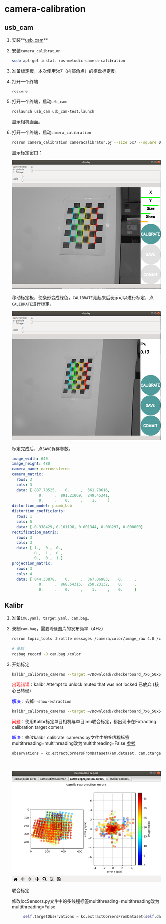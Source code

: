 # camera-calibration

## usb_cam

1. 安装**[usb_cam](https://github.com/ros-drivers/usb_cam)**

2. 安装`camera_calibration`

   ```bash
   sudo apt-get install ros-melodic-camera-calibration
   ```

   

3. 准备标定板，本次使用5x7（内部角点）的棋盘标定板。

4. 打开一个终端

   ```bash
   roscore
   ```

5. 打开一个终端，启动`usb_cam`

   ```bash
   roslaunch usb_cam usb_cam-test.launch
   ```

   显示相机画面。

   

6. 打开一个终端，启动`camera_calibration`

   ```bash
   rosrun camera_calibration cameracalibrator.py --size 5x7 --square 0.03 image:=/usb_cam/image_raw camera:=/head_camera --no-service-check
   ```

   显示标定窗口：

   ![contents](./pictures/camera_calibration1.png)

   

   移动标定板，使条形变成绿色，`CALIBRATE`亮起来后表示可以进行标定，点`CALIBRATE`进行标定，

   ![标定窗口](./pictures/camera_calibration2.png)

   

   标定完成后，点`SAVE`保存参数。

   

   ```yaml
   image_width: 640
   image_height: 480
   camera_name: narrow_stereo
   camera_matrix:
     rows: 3
     cols: 3
     data: [ 887.70525,    0.     ,  361.78616,
               0.     ,  891.21069,  249.45341,
               0.     ,    0.     ,    1.     ]
   distortion_model: plumb_bob
   distortion_coefficients:
     rows: 1
     cols: 5
     data: [-0.338429, 0.161198, 0.001344, 0.003297, 0.000000]
   rectification_matrix:
     rows: 3
     cols: 3
     data: [ 1.,  0.,  0.,
             0.,  1.,  0.,
             0.,  0.,  1.]
   projection_matrix:
     rows: 3
     cols: 4
     data: [ 844.30878,    0.     ,  367.06983,    0.     ,
               0.     ,  868.54315,  250.23132,    0.     ,
               0.     ,    0.     ,    1.     ,    0.     ]
   ```




## Kalibr

1. 准备`imu.yaml`，`target.yaml`，`cam.bag`。

2. 录制`cam.bag`，需要降低图片的发布频率（4Hz）

   ```bash
   rosrun topic_tools throttle messages /camera/color/image_raw 4.0 /color
   
   # 录制
   rosbag record -O cam.bag /color
   ```

3. 开始标定

   ```bash
   kalibr_calibrate_cameras --target ~/Downloads/checkerboard_7x6_50x50cm.yaml --bag ~/kalibr/camd435i.bag --bag-from-to 26 100 --models pinhole-radtan --topics /color --show-extraction
   ```

   <font color=Red>出现错误</font>：kalibr Attempt to unlock mutex that was not locked 已放弃 (核心已转储)

   <font color=Blue>解决</font>：去掉`--show-extraction`

   ```bash
   kalibr_calibrate_cameras --target ~/Downloads/checkerboard_7x6_50x50cm.yaml --bag ~/kalibr/camd435i.bag --bag-from-to 26 100 --models pinhole-radtan --topics /color
   ```

   <font color=red>问题</font>：使用Kalibr标定单目相机与单目imu联合标定，都出现卡在Extracting calibration target corners
   
   <font color=blue>解决</font>：修改kalibr_calibrate_cameras.py文件中的多线程标签multithreading=multithreading改为multithreading=False [参考](https://blog.csdn.net/u010590316/article/details/89297324)
   
   ```python
   observations = kc.extractCornersFromDataset(cam.dataset, cam.ctarget.detector,
                                                                                     multithreading=False, clearImages=False,
                                                                                     noTransformation=True)
   ```
   
   ![result](./pictures/kalibr_cam_calibration.png)
   
   
   
   联合标定
   
   修改IccSensors.py文件中的多线程标签multithreading=multithreading改为multithreading=False
   
   ```python
        self.targetObservations = kc.extractCornersFromDataset(self.dataset, self.detector, multithreading=False)
   ```
   
   

